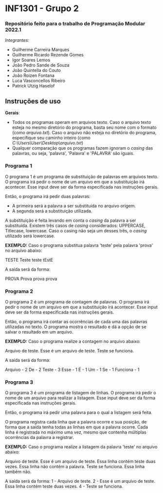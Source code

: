 # INF1301 - Grupo 2
### Repositório feito para o trabalho de **Programação Modular 2022.1**
*Integrantes:*
- Guilherme Carreira Marques
- Guilherme Ricardo Rezende Gomes
- Igor Soares Lemos
- João Pedro Sande de Souza
- João Quintella do Couto
- João Roizen Fontana
- Luca Vasconcellos Ribeiro
- Patrick Utzig Haselof

## Instruções de uso
**Gerais**: 
- Todos os programas operam em arquivos texto. Caso o arquivo texto esteja no mesmo diretório do programa, basta seu nome com o formato (como *arquivo.txt*).
Caso o arquivo não esteja no diretório do programa, especifique seu caminho inteiro (como *C:\\Users\\User\\Desktop\\arquivo.txt*)
- Qualquer comparação que os programas fazem ignoram o *casing* das palavras, ou seja, 'palavra', 'Palavra' e 'PALAVRA' são iguais. 

### Programa 1
O programa 1 é um programa de substituição de palavras em arquivos texto.
O programa irá pedir o nome de um arquivo em que a substituição irá acontecer. Esse input deve ser da forma especificada nas instruções gerais.

Então, o programa irá pedir duas palavras:
- A primeira será a palavra a ser substituída no arquivo origem.
- A segunda será a substituição utilizada.

A substituição é feita levando em conta o *casing* da palavra a ser substituída. Existem três casos de *casing* considerados: UPPERCASE, Titlecase, lowercase. Caso o casing não seja um desses três, o *casing* utilizado será lowercase. 

**EXEMPLO:**
Caso o programa substitua palavra 'teste' pela palavra 'prova' no arquivo abaixo:

TESTE Teste teste tEstE

A saída será da forma:

PROVA Prova prova prova

### Programa 2
O programa 2 é um programa de contagem de palavras.
O programa irá pedir o nome de um arquivo em que a substituição irá acontecer. Esse input deve ser da forma especificada nas instruções gerais.

Então, o programa irá contar as ocorrências de cada uma das palavras utilizadas no texto. O programa mostra o resultado e dá a opção de se salvar o resultado em um arquivo.

**EXEMPLO:**
Caso o programa realize a contagem no arquivo abaixo:

Arquivo de teste.
Esse é um arquivo de teste.
Teste se funciona.

A saída será da forma:

Arquivo - 2
De - 2
Teste - 3
Esse - 1
É - 1
Um - 1
Se - 1
Funciona - 1

### Programa 3
O programa 3 é um programa de listagem de linhas.
O programa irá pedir o nome de um arquivo para realizar a listagem. Esse input deve ser da forma especificada nas instruções gerais.

Então, o programa irá pedir uma palavra para o qual a listagem será feita.

O programa registra cada linha que a palavra ocorre e sua posição, de forma que a saída tenha todas as linhas em que a palavra ocorre. Cada linha é registrada no máximo uma vez, mesmo que contenha múltiplas ocorrências da palavra a registrar.

**EXEMPLO:**
Caso o programa realize a listagem da palavra 'teste' no arquivo abaixo:

Arquivo de teste.
Esse é um arquivo de teste. Essa linha contém teste duas vezes.
Essa linha não contém a palavra.
Teste se funciona.
Essa linha também não.

A saída será da forma:
1 - Arquivo de teste.
2 - Esse é um arquivo de teste. Essa linha contém teste duas vezes.
4 - Teste se funciona.
